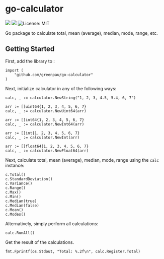 # go-calculator

<a href="https://github.com/greenpau/go-calculator/actions/" target="_blank"><img src="https://github.com/greenpau/go-calculator/workflows/build/badge.svg?branch=master"></a>
<a href="https://pkg.go.dev/github.com/greenpau/go-calculator" target="_blank"><img src="https://img.shields.io/badge/godoc-reference-blue.svg"></a>
![License: MIT](https://img.shields.io/badge/License-MIT-blue.svg)

Go package to calculate total, mean (average), median, mode, range, etc.

## Getting Started

First, add the library to :

```golang
import (
    "github.com/greenpau/go-calculator"
)
```

Next, initialize calculator in any of the following ways:

```golang
calc, _ := calculator.NewString("1, 2, 3, 4.5, 5.4, 6, 7")

arr := []uint64{1, 2, 3, 4, 5, 6, 7}
calc, _ := calculator.NewUint64(arr)

arr := []int64{1, 2, 3, 4, 5, 6, 7}
calc, _ := calculator.NewInt64(arr)

arr := []int{1, 2, 3, 4, 5, 6, 7}
calc, _ := calculator.NewInt(arr)

arr := []float64{1, 2, 3, 4, 5, 6, 7}
calc, _ := calculator.NewFloat64(arr)
```

Next, calculate total, mean (average), median, mode, range
using the `calc` instance:

```golang
c.Total()
c.StandardDeviation()
c.Variance()
c.Range()
c.Max()
c.Min()
c.Median(true)
c.Median(false)
c.Mean()
c.Modes()
```

Alternatively, simply perform all calculations:

```
calc.RunAll()
```

Get the result of the calculations.

```golang
fmt.Fprintf(os.Stdout, "Total: %.2f\n", calc.Register.Total)
```
